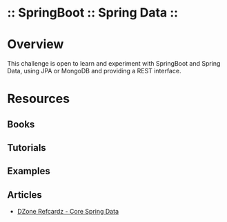 :: SpringBoot :: Spring Data ::
===============================

# Overview

This challenge is open to learn and experiment with SpringBoot and Spring Data, using JPA or MongoDB and providing a REST interface.

# Resources

## Books

## Tutorials

## Examples

## Articles

- [DZone Refcardz - Core Spring Data](https://dzone.com/refcardz/core-spring-data)
